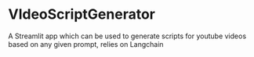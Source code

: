 # VIdeoScriptGenerator
A Streamlit app which can be used to generate scripts for youtube videos based on any given prompt, relies on Langchain
